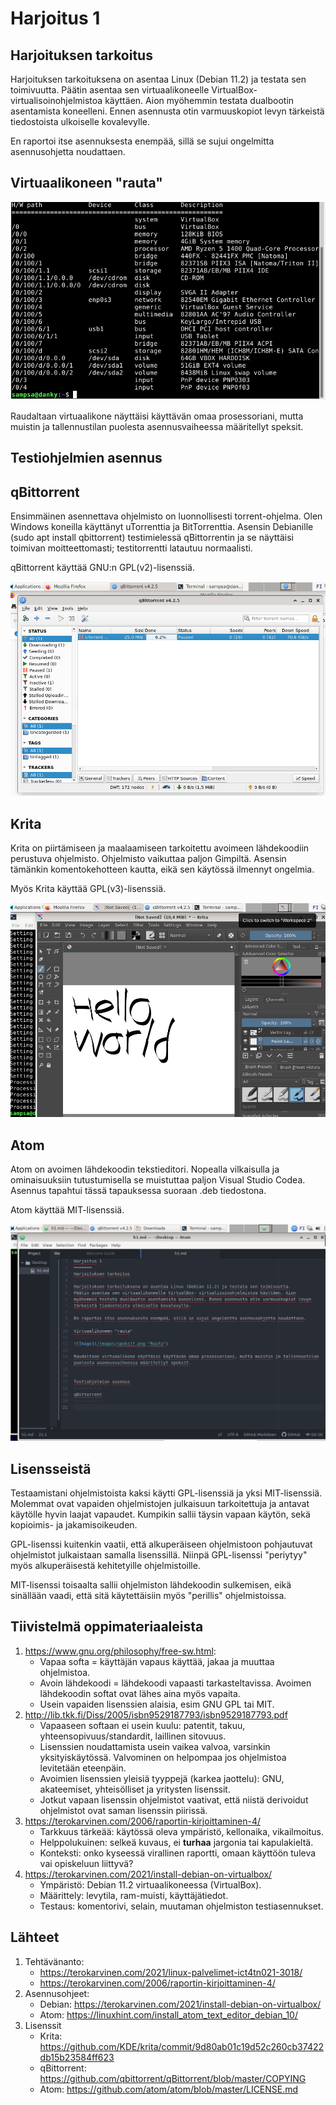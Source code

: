 Harjoitus 1
=======
Harjoituksen tarkoitus
-----------
Harjoituksen tarkoituksena on asentaa Linux (Debian 11.2) ja testata sen toimivuutta. 
Päätin asentaa sen virtuaalikoneelle VirtualBox- virtualisoinohjelmistoa käyttäen. Aion myöhemmin testata dualbootin asentamista koneelleni. Ennen asennusta otin varmuuskopiot levyn tärkeistä tiedostoista ulkoiselle kovalevylle. 

En raportoi itse asennuksesta enempää, sillä se sujui ongelmitta asennusohjetta noudattaen.

Virtuaalikoneen "rauta"
-----------
![Image](/images/speksit.png "Rauta")

Raudaltaan virtuaalikone näyttäisi käyttävän omaa prosessoriani, mutta muistin ja tallennustilan puolesta asennusvaiheessa määritellyt speksit.


Testiohjelmien asennus
-----------
qBittorrent
-----------

Ensimmäinen asennettava ohjelmisto on luonnollisesti torrent-ohjelma. Olen Windows koneilla käyttänyt uTorrenttia ja BitTorrenttia. Asensin Debianille (sudo apt install qbittorrent) testimielessä qBittorrentin ja se näyttäisi toimivan moitteettomasti; testitorrentti latautuu normaalisti. 

qBittorrent käyttää GNU:n GPL(v2)-lisenssiä. 

![Image](/images/qbittorrent.png "qbittorrent")


Krita
-----------
Krita on piirtämiseen ja maalaamiseen tarkoitettu avoimeen lähdekoodiin perustuva ohjelmisto. Ohjelmisto vaikuttaa paljon Gimpiltä. Asensin tämänkin komentokehotteen kautta, eikä sen käytössä ilmennyt ongelmia. 

Myös Krita käyttää GPL(v3)-lisenssiä.

![Image](/images/krita.png "Krita")


Atom
-----------
Atom on avoimen lähdekoodin tekstieditori. Nopealla vilkaisulla ja ominaisuuksiin tutustumisella se muistuttaa paljon Visual Studio Codea. Asennus tapahtui tässä tapauksessa suoraan .deb tiedostona.

Atom käyttää MIT-lisenssiä.

![Image](/images/atom.png "Atom")


Lisensseistä
-----------
Testaamistani ohjelmistoista kaksi käytti GPL-lisenssiä ja yksi MIT-lisenssiä. Molemmat ovat vapaiden ohjelmistojen julkaisuun tarkoitettuja ja antavat käytölle hyvin laajat vapaudet. Kumpikin sallii täysin vapaan käytön, sekä kopioimis- ja jakamisoikeuden. 

GPL-lisenssi kuitenkin vaatii, että alkuperäiseen ohjelmistoon pohjautuvat ohjelmistot julkaistaan samalla lisenssillä. Niinpä GPL-lisenssi "periytyy" myös alkuperäisestä kehitetyille ohjelmistoille. 

MIT-lisenssi toisaalta sallii ohjelmiston lähdekoodin sulkemisen, eikä sinällään vaadi, että sitä käytettäisiin myös "perillis" ohjelmistoissa.  


Tiivistelmä oppimateriaaleista 
-----------
1. https://www.gnu.org/philosophy/free-sw.html:
    * Vapaa softa = käyttäjän vapaus käyttää, jakaa ja muuttaa ohjelmistoa.
    * Avoin lähdekoodi = lähdekoodi vapaasti tarkasteltavissa. Avoimen lähdekoodin softat ovat lähes aina myös vapaita.
    * Usein vapaiden lisenssien alaisia, esim GNU GPL tai MIT. 
2. http://lib.tkk.fi/Diss/2005/isbn9529187793/isbn9529187793.pdf
    * Vapaaseen softaan ei usein kuulu: patentit, takuu, yhteensopivuus/standardit, laillinen sitovuus.
    * Lisenssien noudattamista usein vaikea valvoa, varsinkin yksityiskäytössä. Valvominen on helpompaa jos ohjelmistoa levitetään eteenpäin.
    * Avoimien lisenssien yleisiä tyyppejä (karkea jaottelu): GNU, akateemiset, yhteisölliset ja yritysten lisenssit.
    * Jotkut vapaan lisenssin ohjelmistot vaativat, että niistä derivoidut ohjelmistot ovat saman lisenssin piirissä. 
3. https://terokarvinen.com/2006/raportin-kirjoittaminen-4/
    * Tarkkuus tärkeää: käytössä oleva ympäristö, kellonaika, vikailmoitus. 
    * Helppolukuinen: selkeä kuvaus, ei **turhaa** jargonia tai kapulakieltä. 
    * Konteksti: onko kyseessä virallinen raportti, omaan käyttöön tuleva vai opiskeluun liittyvä?  
4. https://terokarvinen.com/2021/install-debian-on-virtualbox/
    * Ympäristö: Debian 11.2 virtuaalikoneessa (VirtualBox). 
    * Määrittely: levytila, ram-muisti, käyttäjätiedot.
    * Testaus: komentorivi, selain, muutaman ohjelmiston testiasennukset. 

Lähteet
-----------

1. Tehtävänanto:
    * https://terokarvinen.com/2021/linux-palvelimet-ict4tn021-3018/
    * https://terokarvinen.com/2006/raportin-kirjoittaminen-4/
2. Asennusohjeet:
    * Debian: https://terokarvinen.com/2021/install-debian-on-virtualbox/
    * Atom: https://linuxhint.com/install_atom_text_editor_debian_10/
3. Lisenssit
    * Krita: https://github.com/KDE/krita/commit/9d80ab01c19d52c260cb37422db15b23584ff623
    * qBittorrent: https://github.com/qbittorrent/qBittorrent/blob/master/COPYING
    * Atom: https://github.com/atom/atom/blob/master/LICENSE.md
